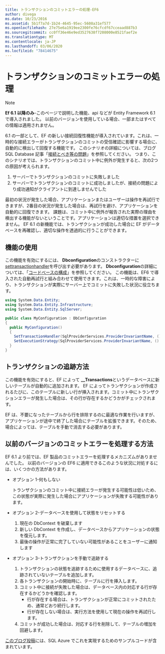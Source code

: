 ```yaml
---
title: トランザクションのコミットエラーの処理-EF6
author: divega
ms.date: 10/23/2016
ms.assetid: 5b1f7a7d-1b24-4645-95ec-5608a31ef577
ms.openlocfilehash: 27e75e6a1919ee2300fe76cfcdf67cceaad887b3
ms.sourcegitcommit: cc0ff36e46e9ed3527638f7208000e8521faef2e
ms.translationtype: MT
ms.contentlocale: ja-JP
ms.lasthandoff: 03/06/2020
ms.locfileid: "78414675"
---
```

# <a name="handling-transaction-commit-failures"></a>トランザクションのコミットエラーの処理
> [!NOTE]
> **Ef 6.1 以降のみ**-このページで説明した機能、api などが Entity Framework 6.1 で導入されました。 以前のバージョンを使用している場合、一部またはすべての情報は適用されません。  

6\.1 の一部として、EF の新しい接続回復性機能が導入されています。これは、一時的な接続エラーがトランザクションのコミットの受信確認に影響する場合に、自動的に検出して回復する機能です。 このシナリオの詳細については、ブログ SQL Database 記事「[接続とべき等の問題](https://blogs.msdn.com/b/adonet/archive/2013/03/11/sql-database-connectivity-and-the-idempotency-issue.aspx)」を参照してください。  つまり、このシナリオでは、トランザクションのコミット中に例外が発生すると、次の2つの原因が考えられます。  

1. サーバーでトランザクションのコミットに失敗しました
2. サーバーでトランザクションのコミットに成功しましたが、接続の問題により成功通知がクライアントに到達しませんでした  

最初の状況が発生した場合、アプリケーションまたはユーザーは操作を再試行できますが、2番目の状況が発生した場合は、再試行を避け、アプリケーションを自動的に回復できます。 課題は、コミット中に例外が報告された実際の理由を検出する機能がないということです。アプリケーションは適切な措置を選択できません。 EF 6.1 の新機能では、トランザクションが成功した場合に EF がデータベースを再確認し、適切な操作を透過的に行うことができます。  

## <a name="using-the-feature"></a>機能の使用  

この機能を有効にするには、 **Dbconfiguration**のコンストラクターに[settransactionhandler](https://msdn.microsoft.com/library/system.data.entity.dbconfiguration.setdefaulttransactionhandler.aspx)を呼び出す必要があります。 **Dbconfiguration**の詳細については、「[コードベースの構成](~/ef6/fundamentals/configuring/code-based.md)」を参照してください。 この機能は、EF6 で導入された自動再試行と組み合わせて使用できます。これは、一時的な障害により、トランザクションが実際にサーバー上でコミットに失敗した状況に役立ちます。  

``` csharp
using System.Data.Entity;
using System.Data.Entity.Infrastructure;
using System.Data.Entity.SqlServer;

public class MyConfiguration : DbConfiguration  
{
  public MyConfiguration()  
  {  
    SetTransactionHandler(SqlProviderServices.ProviderInvariantName, () => new CommitFailureHandler());  
    SetExecutionStrategy(SqlProviderServices.ProviderInvariantName, () => new SqlAzureExecutionStrategy());  
  }  
}
```  

## <a name="how-transactions-are-tracked"></a>トランザクションの追跡方法  

この機能を有効にすると、EF によって **__Transactions**というデータベースに新しいテーブルが自動的に追加されます。 EF によってトランザクションが作成されるたびに、このテーブルに新しい行が挿入されます。コミット中にトランザクションエラーが発生した場合は、その行が存在するかどうかがチェックされます。  

EF は、不要になったテーブルから行を排除するのに最適な作業を行いますが、アプリケーションが途中で終了した場合にテーブルを拡張できます。そのため、場合によっては、テーブルを手動で消去する必要があります。  

## <a name="how-to-handle-commit-failures-with-previous-versions"></a>以前のバージョンのコミットエラーを処理する方法

EF 6.1 より前では、EF 製品のコミットエラーを処理するメカニズムがありませんでした。 以前のバージョンの EF6 に適用できるこのような状況に対処するには、いくつかの方法があります。  

* オプション 1-何もしない  

  トランザクションのコミット中に接続エラーが発生する可能性は低いため、この状態が実際に発生した場合にアプリケーションが失敗する可能性があります。  

* オプション 2-データベースを使用して状態をリセットする  

  1. 現在の DbContext を破棄します  
  2. 新しい DbContext を作成し、データベースからアプリケーションの状態を復元します。  
  3. 最後の操作が正常に完了していない可能性があることをユーザーに通知します  

* オプション 3-トランザクションを手動で追跡する  

  1. トランザクションの状態を追跡するために使用するデータベースに、追跡されていないテーブルを追加します。  
  2. 各トランザクションの開始時に、テーブルに行を挿入します。  
  3. コミット中に接続が失敗した場合は、データベース内の対応する行が存在するかどうかを確認します。  
     - 行が存在する場合は、トランザクションが正常にコミットされたため、通常どおり続行します。  
     - 行が存在しない場合は、実行方法を使用して現在の操作を再試行します。  
  4. コミットが成功した場合は、対応する行を削除して、テーブルの増加を回避します。  

[このブログ投稿](https://blogs.msdn.com/b/adonet/archive/2013/03/11/sql-database-connectivity-and-the-idempotency-issue.aspx)には、SQL Azure でこれを実現するためのサンプルコードが含まれています。  
